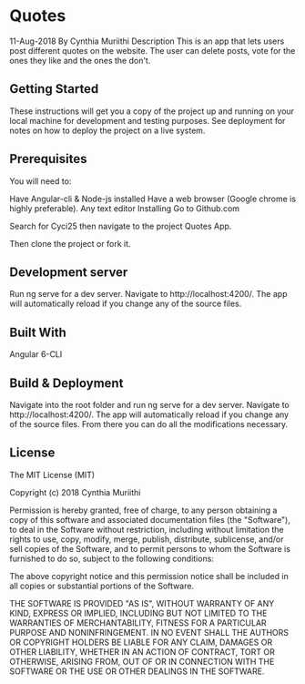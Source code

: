 # Quotes
11-Aug-2018
By Cynthia Muriithi
Description
This is an app that lets users post different quotes on the website.
The user can delete posts, vote for the ones they like and the ones the don't.

## Getting Started
These instructions will get you a copy of the project up and running on your local machine for development and testing purposes. See deployment for notes on how to deploy the project on a live system.

## Prerequisites
You will need to:

 Have Angular-cli & Node-js installed
 Have a web browser (Google chrome is highly preferable).
 Any text editor
 Installing
 Go to Github.com

Search for Cyci25 then navigate to the project Quotes App.

Then clone the project or fork it.

## Development server
Run ng serve for a dev server. Navigate to http://localhost:4200/. The app will automatically reload if you change any of the source files.

## Built With
 Angular 6-CLI

## Build & Deployment
Navigate into the root folder and run ng serve for a dev server. Navigate to http://localhost:4200/. The app will automatically reload if you change any of the source files. From there you can do all the modifications necessary.

## License
The MIT License (MIT)

Copyright (c) 2018 Cynthia Muriithi

Permission is hereby granted, free of charge, to any person obtaining a copy of this software and associated documentation files (the "Software"), to deal in the Software without restriction, including without limitation the rights to use, copy, modify, merge, publish, distribute, sublicense, and/or sell copies of the Software, and to permit persons to whom the Software is furnished to do so, subject to the following conditions:

The above copyright notice and this permission notice shall be included in all copies or substantial portions of the Software.

THE SOFTWARE IS PROVIDED "AS IS", WITHOUT WARRANTY OF ANY KIND, EXPRESS OR IMPLIED, INCLUDING BUT NOT LIMITED TO THE WARRANTIES OF MERCHANTABILITY, FITNESS FOR A PARTICULAR PURPOSE AND NONINFRINGEMENT. IN NO EVENT SHALL THE AUTHORS OR COPYRIGHT HOLDERS BE LIABLE FOR ANY CLAIM, DAMAGES OR OTHER LIABILITY, WHETHER IN AN ACTION OF CONTRACT, TORT OR OTHERWISE, ARISING FROM, OUT OF OR IN CONNECTION WITH THE SOFTWARE OR THE USE OR OTHER DEALINGS IN THE SOFTWARE.

